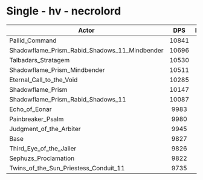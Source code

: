 # Single - hv - necrolord
| Actor | DPS | Increase |
|---|:---:|:---:|
|Pallid_Command|10841|10.31%|
|Shadowflame_Prism_Rabid_Shadows_11_Mindbender|10696|8.83%|
|Talbadars_Stratagem|10530|7.15%|
|Shadowflame_Prism_Mindbender|10511|6.96%|
|Eternal_Call_to_the_Void|10285|4.66%|
|Shadowflame_Prism|10147|3.25%|
|Shadowflame_Prism_Rabid_Shadows_11|10087|2.65%|
|Echo_of_Eonar|9983|1.58%|
|Painbreaker_Psalm|9980|1.55%|
|Judgment_of_the_Arbiter|9945|1.20%|
|Base|9827|0.00%|
|Third_Eye_of_the_Jailer|9826|-0.02%|
|Sephuzs_Proclamation|9822|-0.05%|
|Twins_of_the_Sun_Priestess_Conduit_11|9735|-0.94%|
